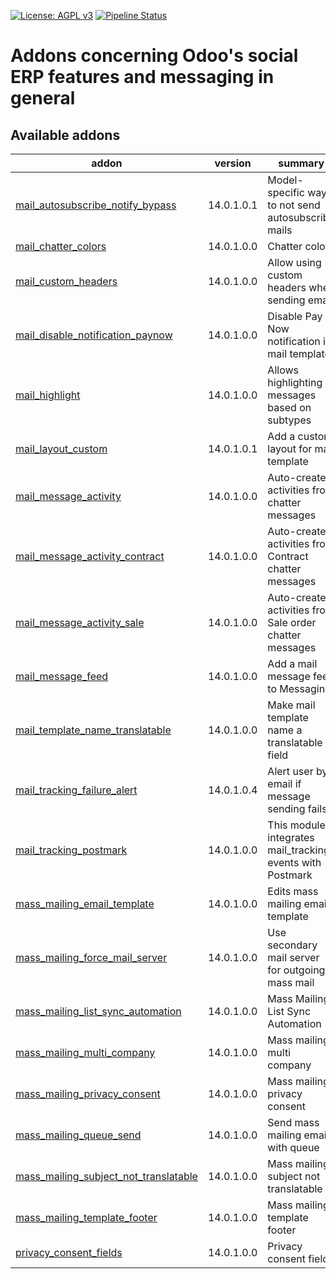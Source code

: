 [![License: AGPL v3](https://img.shields.io/badge/License-AGPL%20v3-blue.svg)](https://www.gnu.org/licenses/agpl-3.0)
[![Pipeline Status](https://gitlab.com/tawasta/odoo/social/badges/14.0-dev/pipeline.svg)](https://gitlab.com/tawasta/odoo/social/-/pipelines/)

Addons concerning Odoo's social ERP features and messaging in general
=====================================================================

[//]: # (addons)

Available addons
----------------
addon | version | summary
--- | --- | ---
[mail_autosubscribe_notify_bypass](mail_autosubscribe_notify_bypass/) | 14.0.1.0.1 | Model-specific way to not send autosubscribe mails
[mail_chatter_colors](mail_chatter_colors/) | 14.0.1.0.0 | Chatter colors
[mail_custom_headers](mail_custom_headers/) | 14.0.1.0.0 | Allow using custom headers when sending email
[mail_disable_notification_paynow](mail_disable_notification_paynow/) | 14.0.1.0.0 | Disable Pay Now notification in mail template
[mail_highlight](mail_highlight/) | 14.0.1.0.0 | Allows highlighting messages based on subtypes
[mail_layout_custom](mail_layout_custom/) | 14.0.1.0.1 | Add a custom layout for mail template
[mail_message_activity](mail_message_activity/) | 14.0.1.0.0 | Auto-create activities from chatter messages
[mail_message_activity_contract](mail_message_activity_contract/) | 14.0.1.0.0 | Auto-create activities from Contract chatter messages
[mail_message_activity_sale](mail_message_activity_sale/) | 14.0.1.0.0 | Auto-create activities from Sale order chatter messages
[mail_message_feed](mail_message_feed/) | 14.0.1.0.0 | Add a mail message feed to Messaging
[mail_template_name_translatable](mail_template_name_translatable/) | 14.0.1.0.0 | Make mail template name a translatable field
[mail_tracking_failure_alert](mail_tracking_failure_alert/) | 14.0.1.0.4 | Alert user by email if message sending fails
[mail_tracking_postmark](mail_tracking_postmark/) | 14.0.1.0.0 | This module integrates mail_tracking events with Postmark
[mass_mailing_email_template](mass_mailing_email_template/) | 14.0.1.0.0 | Edits mass mailing email template
[mass_mailing_force_mail_server](mass_mailing_force_mail_server/) | 14.0.1.0.0 | Use secondary mail server for outgoing mass mail
[mass_mailing_list_sync_automation](mass_mailing_list_sync_automation/) | 14.0.1.0.0 | Mass Mailing List Sync Automation
[mass_mailing_multi_company](mass_mailing_multi_company/) | 14.0.1.0.0 | Mass mailing multi company
[mass_mailing_privacy_consent](mass_mailing_privacy_consent/) | 14.0.1.0.0 | Mass mailing privacy consent
[mass_mailing_queue_send](mass_mailing_queue_send/) | 14.0.1.0.0 | Send mass mailing emails with queue
[mass_mailing_subject_not_translatable](mass_mailing_subject_not_translatable/) | 14.0.1.0.0 | Mass mailing subject not translatable
[mass_mailing_template_footer](mass_mailing_template_footer/) | 14.0.1.0.0 | Mass mailing template footer
[privacy_consent_fields](privacy_consent_fields/) | 14.0.1.0.0 | Privacy consent fields

[//]: # (end addons)

